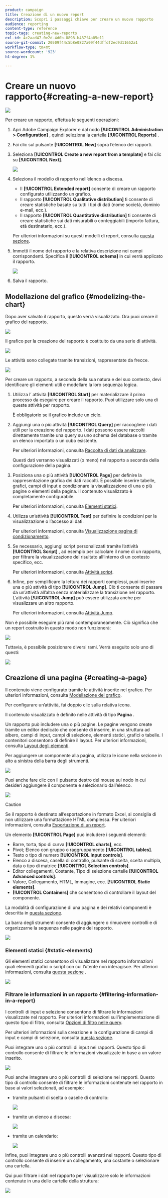 ```yaml
---
product: campaign
title: Creazione di un nuovo report
description: Scopri i passaggi chiave per creare un nuovo rapporto
audience: reporting
content-type: reference
topic-tags: creating-new-reports
exl-id: 4c2aad47-0e2d-4d0b-8898-b437f4a05e11
source-git-commit: 20509f44c5b8e0827a09f44dffdf2ec9d11652a1
workflow-type: tm+mt
source-wordcount: '923'
ht-degree: 1%

---
```


# Creare un nuovo rapporto{#creating-a-new-report}

![](../../assets/common.svg)

Per creare un rapporto, effettua le seguenti operazioni:

1. Apri Adobe Campaign Explorer e dal nodo **[!UICONTROL Administration > Configuration]** , quindi seleziona la cartella **[!UICONTROL Reports]** .
1. Fai clic sul pulsante **[!UICONTROL New]** sopra l’elenco dei rapporti.
1. Seleziona **[!UICONTROL Create a new report from a template]** e fai clic su **[!UICONTROL Next]**.

   ![](assets/s_ncs_advuser_report_wizard_new_01.png)

1. Seleziona il modello di rapporto nell’elenco a discesa.

   * Il **[!UICONTROL Extended report]** consente di creare un rapporto configurato utilizzando un grafico.
   * Il rapporto **[!UICONTROL Qualitative distribution]** ti consente di creare statistiche basate su tutti i tipi di dati (nome società, dominio e-mail, ecc.).
   * Il rapporto **[!UICONTROL Quantitative distribution]** ti consente di creare statistiche sui dati misurabili o conteggiabili (importo fattura, età destinatario, ecc.).

   Per ulteriori informazioni su questi modelli di report, consulta [questa sezione](../../reporting/using/about-descriptive-analysis.md).

1. Immetti il nome del rapporto e la relativa descrizione nei campi corrispondenti. Specifica il **[!UICONTROL schema]** in cui verrà applicato il rapporto.

   ![](assets/s_ncs_advuser_report_wizard_020.png)

1. Salva il rapporto.

## Modellazione del grafico {#modelizing-the-chart}

Dopo aver salvato il rapporto, questo verrà visualizzato. Ora puoi creare il grafico del rapporto.

![](assets/s_ncs_user_report_wizard_021.png)

Il grafico per la creazione del rapporto è costituito da una serie di attività.

![](assets/s_ncs_advuser_report_wizard_031.png)

Le attività sono collegate tramite transizioni, rappresentate da frecce.

![](assets/s_ncs_advuser_report_wizard_032.png)

Per creare un rapporto, a seconda della sua natura e del suo contesto, devi identificare gli elementi utili e modellare la loro sequenza logica.

1. Utilizza l’ attività **[!UICONTROL Start]** per materializzare il primo processo da eseguire per creare il rapporto. Puoi utilizzare solo una di queste attività per rapporto.

   È obbligatorio se il grafico include un ciclo.

1. Aggiungi una o più attività **[!UICONTROL Query]** per raccogliere i dati utili per la creazione del rapporto. I dati possono essere raccolti direttamente tramite una query su uno schema del database o tramite un elenco importato o un cubo esistente.

   Per ulteriori informazioni, consulta [Raccolta di dati da analizzare](../../reporting/using/collecting-data-to-analyze.md).

   Questi dati verranno visualizzati (o meno) nel rapporto a seconda della configurazione della pagina.

1. Posiziona una o più attività **[!UICONTROL Page]** per definire la rappresentazione grafica dei dati raccolti. È possibile inserire tabelle, grafici, campi di input e condizionare la visualizzazione di una o più pagine o elementi della pagina. Il contenuto visualizzato è completamente configurabile.

   Per ulteriori informazioni, consulta [Elementi statici](#static-elements).

1. Utilizza un’attività **[!UICONTROL Test]** per definire le condizioni per la visualizzazione o l’accesso ai dati.

   Per ulteriori informazioni, consulta [Visualizzazione pagina di condizionamento](../../reporting/using/defining-a-conditional-content.md#conditioning-page-display).

1. Se necessario, aggiungi script personalizzati tramite l’attività **[!UICONTROL Script]** , ad esempio per calcolare il nome di un rapporto, per filtrare la visualizzazione del risultato all’interno di un contesto specifico, ecc.

   Per ulteriori informazioni, consulta [Attività script](../../reporting/using/advanced-functionalities.md#script-activity).

1. Infine, per semplificare la lettura dei rapporti complessi, puoi inserire una o più attività di tipo **[!UICONTROL Jump]**. Ciò ti consente di passare da un’attività all’altra senza materializzare la transizione nel rapporto. L’attività **[!UICONTROL Jump]** può essere utilizzata anche per visualizzare un altro rapporto.

   Per ulteriori informazioni, consulta [Attività Jump](../../reporting/using/advanced-functionalities.md#jump-activity).

Non è possibile eseguire più rami contemporaneamente. Ciò significa che un report costruito in questo modo non funzionerà:

![](assets/reporting_graph_sample_ko.png)

Tuttavia, è possibile posizionare diversi rami. Verrà eseguito solo uno di questi:

![](assets/reporting_graph_sample_ok.png)

## Creazione di una pagina {#creating-a-page}

Il contenuto viene configurato tramite le attività inserite nel grafico. Per ulteriori informazioni, consulta [Modellazione del grafico](#modelizing-the-chart).

Per configurare un’attività, fai doppio clic sulla relativa icona.

Il contenuto visualizzato è definito nelle attività di tipo **Pagina** .

Un rapporto può includere una o più pagine. Le pagine vengono create tramite un editor dedicato che consente di inserire, in una struttura ad albero, campi di input, campi di selezione, elementi statici, grafici o tabelle. I contenitori consentono di definire il layout. Per ulteriori informazioni, consulta [Layout degli elementi](../../reporting/using/element-layout.md).

Per aggiungere un componente alla pagina, utilizza le icone nella sezione in alto a sinistra della barra degli strumenti.

![](assets/reporting_add_component_in_page.png)

Puoi anche fare clic con il pulsante destro del mouse sul nodo in cui desideri aggiungere il componente e selezionarlo dall’elenco.

![](assets/s_ncs_advuser_report_wizard_09.png)

>[!CAUTION]
>
>Se il rapporto è destinato all’esportazione in formato Excel, si consiglia di non utilizzare una formattazione HTML complessa. Per ulteriori informazioni, consulta [Esportazione di un report](../../reporting/using/actions-on-reports.md#exporting-a-report).

Un elemento **[!UICONTROL Page]** può includere i seguenti elementi:

* Barre, torta, tipo di curva **[!UICONTROL charts]**, ecc.
* Pivot; Elenco con gruppo o raggruppamento **[!UICONTROL tables]**.
* Testo o tipo di numero **[!UICONTROL Input controls]**.
* Elenco a discesa, casella di controllo, pulsante di scelta, scelta multipla, data o tipo di matrice **[!UICONTROL Selection controls]**.
* Editor collegamenti, Costante, Tipo di selezione cartelle **[!UICONTROL Advanced controls]**.
* Valore, Collegamento, HTML, Immagine, ecc. **[!UICONTROL Static elements]**.
* **[!UICONTROL Containers]** che consentono di controllare il layout del componente.

La modalità di configurazione di una pagina e dei relativi componenti è descritta in [questa sezione](../../web/using/about-web-forms.md).

La barra degli strumenti consente di aggiungere o rimuovere controlli e di organizzarne la sequenza nelle pagine del rapporto.

![](assets/s_ncs_advuser_report_wizard_08.png)

### Elementi statici {#static-elements}

Gli elementi statici consentono di visualizzare nel rapporto informazioni quali elementi grafici o script con cui l’utente non interagisce. Per ulteriori informazioni, consulta [questa sezione](../../web/using/static-elements-in-a-web-form.md#inserting-html-content) .

![](assets/s_advuser_report_page_activity_03.png)

### Filtrare le informazioni in un rapporto {#filtering-information-in-a-report}

I controlli di input e selezione consentono di filtrare le informazioni visualizzate nel rapporto. Per ulteriori informazioni sull&#39;implementazione di questo tipo di filtro, consulta [Opzioni di filtro nelle query](../../reporting/using/collecting-data-to-analyze.md#filtering-options-in-the-queries).

Per ulteriori informazioni sulla creazione e la configurazione di campi di input e campi di selezione, consulta [questa sezione](../../web/using/about-web-forms.md).

Puoi integrare uno o più controlli di input nei rapporti. Questo tipo di controllo consente di filtrare le informazioni visualizzate in base a un valore inserito.

![](assets/reporting_control_text.png)

Puoi anche integrare uno o più controlli di selezione nei rapporti. Questo tipo di controllo consente di filtrare le informazioni contenute nel rapporto in base ai valori selezionati, ad esempio:

* tramite pulsanti di scelta o caselle di controllo:

   ![](assets/reporting_radio_buttons.png)

* tramite un elenco a discesa:

   ![](assets/reporting_control_list.png)

* tramite un calendario:

   ![](assets/reporting_control_date.png)

Infine, puoi integrare uno o più controlli avanzati nei rapporti. Questo tipo di controllo consente di inserire un collegamento, una costante o selezionare una cartella.

Qui puoi filtrare i dati nel rapporto per visualizzare solo le informazioni contenute in una delle cartelle della struttura:

![](assets/reporting_control_folder.png)
